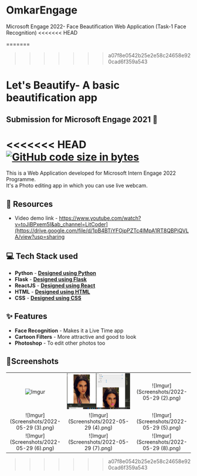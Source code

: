 # OmkarEngage

Microsoft Engage 2022- Face Beautification Web Application (Task-1 Face Recognition)
<<<<<<< HEAD

=======

> > > > > > > a07f8e0542b25e2e58c24658e920cad6f359a543

# Let's Beautify- A basic beautification app

## Submission for Microsoft Engage 2021 🌟

<<<<<<< HEAD
[![GitHub code size in bytes](https://img.shields.io/github/languages/code-size/Apurva-tech/unite?logo=github&style=for-the-badge)](https://github.com/Apurva-tech/)
=======
This is a Web Application developed for Microsoft Intern Engage 2022 Programme.<br />
It's a Photo editing app in which you can use live webcam.<br />

## 📕 Resources

- Video demo link - https://www.youtube.com/watch?v=toJiBPxem5I&ab_channel=LitCoder](https://drive.google.com/file/d/1pB4BTiYFOjpPZTc4IMpA1RT8QBPiQVLA/view?usp=sharing

## 💻 Tech Stack used

- **Python** - [**Designed using Python**](https://img.icons8.com/color/344/python--v1.png)
- **Flask** - [**Designed using Flask**](https://img.icons8.com/fluency/344/flask.png)
- **ReactJS** - [**Designed using React**](<[https://img.icons8.com/fluency/344/flask.png](https://img.icons8.com/office/344/react.png)>)
- **HTML** - [**Designed using HTML**](<[https://img.icons8.com/fluency/344/flask.png](https://img.icons8.com/external-flaticons-lineal-color-flat-icons/344/external-html-mobile-app-development-flaticons-lineal-color-flat-icons-4.png)>)
- **CSS** - [**Designed using CSS**](https://img.icons8.com/fluency/344/flask.png)

## ✨ Features

- **Face Recognition** - Makes it a Live Time app
- **Cartoon Filters** - More attractive and good to look
- **Photoshop** - To edit other photos too

## 📱Screenshots

|                               |                               |                               |
| :---------------------------: | :---------------------------: | :---------------------------: |
| ![Imgur](Screenshots/2022-05-29(1).png) | ![Imgur](Screenshots/2022-05-29.png) | ![Imgur](Screenshots/2022-05-29 (2).png) |
| ![Imgur](Screenshots/2022-05-29 (3).png) | ![Imgur](Screenshots/2022-05-29 (4).png) | ![Imgur](Screenshots/2022-05-29 (5).png) |
| ![Imgur](Screenshots/2022-05-29 (6).png) | ![Imgur](Screenshots/2022-05-29 (7).png) | ![Imgur](Screenshots/2022-05-29 (8).png) |
> > > > > > > a07f8e0542b25e2e58c24658e920cad6f359a543
